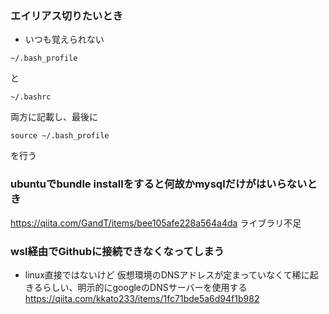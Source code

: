 ### エイリアス切りたいとき
* いつも覚えられない
```
~/.bash_profile
```
と
```
~/.bashrc
```
両方に記載し、最後に
```
source ~/.bash_profile
```
を行う
### ubuntuでbundle installをすると何故かmysqlだけがはいらないとき
https://qiita.com/GandT/items/bee105afe228a564a4da
ライブラリ不足
### wsl経由でGithubに接続できなくなってしまう
* linux直接ではないけど
仮想環境のDNSアドレスが定まっていなくて稀に起きるらしい、明示的にgoogleのDNSサーバーを使用する
https://qiita.com/kkato233/items/1fc71bde5a6d94f1b982
